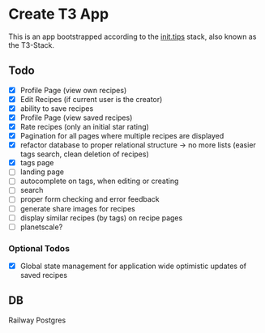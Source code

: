 # Create T3 App

This is an app bootstrapped according to the [init.tips](https://init.tips) stack, also known as the T3-Stack.

## Todo
- [x] Profile Page (view own recipes)
- [x] Edit Recipes (if current user is the creator)
- [x] ability to save recipes
- [x] Profile Page (view saved recipes)
- [x] Rate recipes (only an initial star rating)
- [x] Pagination for all pages where multiple recipes are displayed
- [x] refactor database to proper relational structure -> no more lists (easier tags search, clean deletion of recipes)
- [x] tags page
- [ ] landing page
- [ ] autocomplete on tags, when editing or creating
- [ ] search
- [ ] proper form checking and error feedback
- [ ] generate share images for recipes
- [ ] display similar recipes (by tags) on recipe pages
- [ ] planetscale?

### Optional Todos
- [x] Global state management for application wide optimistic updates of saved recipes

## DB
Railway Postgres
